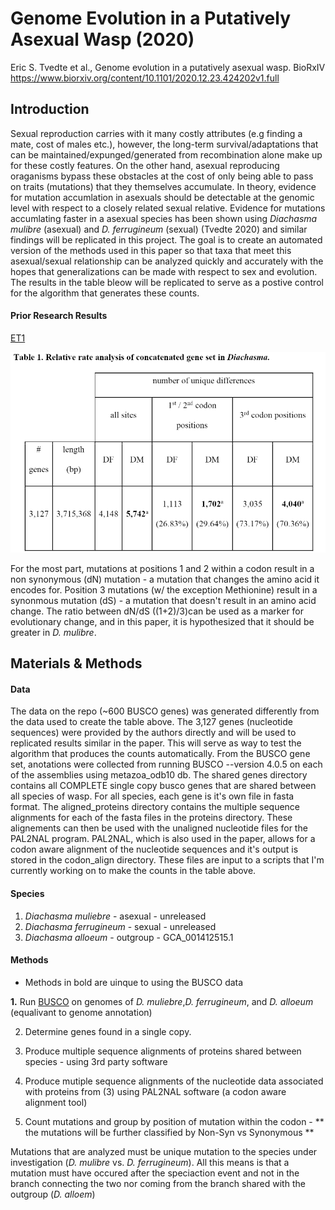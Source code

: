 # Genome Evolution in a Putatively Asexual Wasp (2020)

Eric S. Tvedte et al., Genome evolution in a putatively asexual wasp. BioRxIV https://www.biorxiv.org/content/10.1101/2020.12.23.424202v1.full

## Introduction

Sexual reproduction carries with it many costly attributes (e.g finding a mate, cost of males etc.), however, the long-term survival/adaptations that can be maintained/expunged/generated from recombination alone make up for these costly features. On the other hand, asexual reproducing oraganisms bypass these obstacles at the cost of only being able to pass on traits (mutations) that they themselves accumulate. In theory, evidence for mutation accumlation in asexuals should be detectable at the genomic level with respect to a closely related sexual relative. Evidence for mutations accumlating faster in a asexual species has been shown using *Diachasma mulibre* (asexual) and *D. ferrugineum* (sexual) (Tvedte 2020) and similar findings will be replicated in this project. The goal is to create an automated version of the methods used in this paper so that taxa that meet this asexual/sexual relationship can be analyzed quickly and accurately with the hopes that generalizations can be made with respect to sex and evolution. The results in the table bleow will be replicated to serve as a postive control for the algorithm that generates these counts.

#### **Prior Research Results**

[ET1](/sources/articles/GenomeEvolutionAsexualwasp.pdf)

![table2](/sources/pictures/sample_output002.png)

For the most part, mutations at positions 1 and 2 within a codon result in a non synonymous (dN) mutation - a mutation that changes the amino acid it encodes for. Position 3 mutations (w/ the exception Methionine) result in a synonmous mutation (dS) - a mutation that doesn't result in an amino acid change. The ratio between dN/dS ((1+2)/3)can be used as a marker for evolutionary change, and in this paper, it is hypothesized that it should be greater in *D. mulibre*. 

## **Materials & Methods**

#### Data

The data on the repo (~600 BUSCO genes) was generated differently from the data used to create the table above. The 3,127 genes (nucleotide sequences) were provided by the authors directly and will be used to replicated results similar in the paper. This will serve as way to test the algorithm that produces the counts automatically. From the BUSCO gene set, anotations were collected from running BUSCO --version 4.0.5 on each of the assemblies using metazoa_odb10 db. The shared genes directory contains all COMPLETE single copy busco genes that are shared between all species of wasp. For all species, each gene is it's own file in fasta format. The aligned_proteins directory contains the multiple sequence alignments for each of the fasta files in the proteins directory. These alignements can then be used with the unaligned nucleotide files for the PAL2NAL program. PAL2NAL, which is also used in the paper, allows for a codon aware alignment of the nucleotide sequences and it's output is stored in the codon_align directory. These files are input to a scripts that I'm currently working on to make the counts in the table above.

#### Species

1. *Diachasma muliebre* - asexual - unreleased
2. *Diachasma ferrugineum* - sexual - unreleased
3. *Diachasma alloeum* - outgroup - GCA_001412515.1

#### Methods

* Methods in bold are uinque to using the BUSCO data

**1.** Run [BUSCO](https://gitlab.com/ezlab/busco) on genomes of *D. muliebre*,*D. ferrugineum*, and *D. alloeum* (equalivant to genome annotation)

2. Determine genes found in a single copy.

3. Produce multiple sequence alignments of proteins shared between species - using 3rd party software

4. Produce mutiple sequence alignments of the nucleotide data associated with proteins from (3) using PAL2NAL software (a codon aware alignment tool)

5. Count mutations and group by position of mutation within the codon - ** the mutations will be further classified by Non-Syn vs Synonymous **

Mutations that are analyzed must be unique mutation to the species under investigation (*D. mulibre* vs. *D. ferrugineum*). All this means is that a mutation must have occured after the speciaction event and not in the branch connecting the two nor coming from the branch shared with the outgroup (*D. alloem*)
